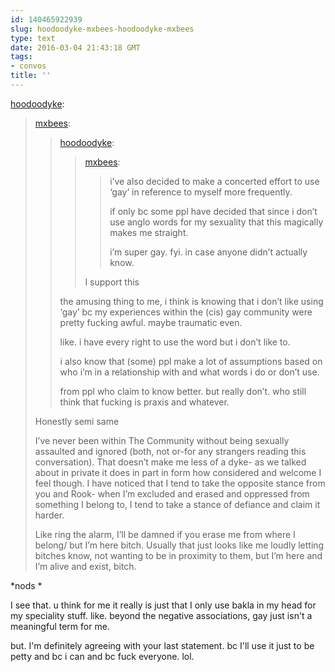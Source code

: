```yaml
---
id: 140465922939
slug: hoodoodyke-mxbees-hoodoodyke-mxbees
type: text
date: 2016-03-04 21:43:18 GMT
tags:
- convos
title: ''
---
```

<p><a href="http://hoodoodyke.tumblr.com/post/140462764299/mxbees-hoodoodyke-mxbees-ive-also" class="tumblr_blog">hoodoodyke</a>:</p>

<blockquote><p><a href="http://mxb.ca/post/140458818479/hoodoodyke-mxbees-ive-also-decided-to-make" class="tumblr_blog">mxbees</a>:</p>

<blockquote><p><a class="tumblr_blog" href="http://hoodoodyke.tumblr.com/post/140454064604">hoodoodyke</a>:</p>

<blockquote>
<p><a class="tumblr_blog" href="http://mxbees.tumblr.com/post/140453117604">mxbees</a>:</p>
<blockquote>
<p>i’ve also decided to make a concerted effort to use ‘gay’ in reference to myself more frequently.</p>

<p>if only bc some ppl have decided that since i don’t use anglo words for my sexuality that this magically makes me straight.</p>

<p>i’m super gay. fyi. in case anyone didn’t actually know.</p>
</blockquote>
<p>I support this</p>
</blockquote>

<p>the amusing thing to me, i think is knowing that i don’t like using ‘gay’ bc my experiences within the (cis) gay community were pretty fucking awful. maybe traumatic even.</p>

<p>like. i have every right to use the word but i don’t like to.</p>

<p>i also know that (some) ppl make a lot of assumptions based on who i’m in a relationship with and what words i do or don’t use.</p>

<p>from ppl who claim to know better. but really don’t. who still think that fucking is praxis and whatever.</p></blockquote>

<p>Honestly semi same</p>

<p>I&rsquo;ve never been within The Community without being sexually assaulted and ignored (both, not or-for any strangers reading this conversation). That doesn&rsquo;t make me less of a dyke- as we talked about in private it does in part in form how considered and welcome I feel though. I have noticed that I tend to take the opposite stance from you and Rook- when I&rsquo;m excluded and erased and oppressed from something I belong to, I tend to take a stance of defiance and claim it harder. </p>

<p>Like ring the alarm, I&rsquo;ll be damned if you erase me from where I belong/ but I&rsquo;m here bitch. Usually that just looks like me loudly letting bitches know, not wanting to be in proximity to them, but I&rsquo;m here and I&rsquo;m alive and exist, bitch.</p></blockquote>

<p>*nods *</p><p>I see that. u think for me it really is just that I only use bakla in my head for my speciality stuff. like. beyond the negative associations,  gay just isn't a meaningful term for me. </p><p>but. I'm definitely agreeing with your last statement. bc I'll use it just to be petty and bc i can and bc fuck everyone. lol.</p>